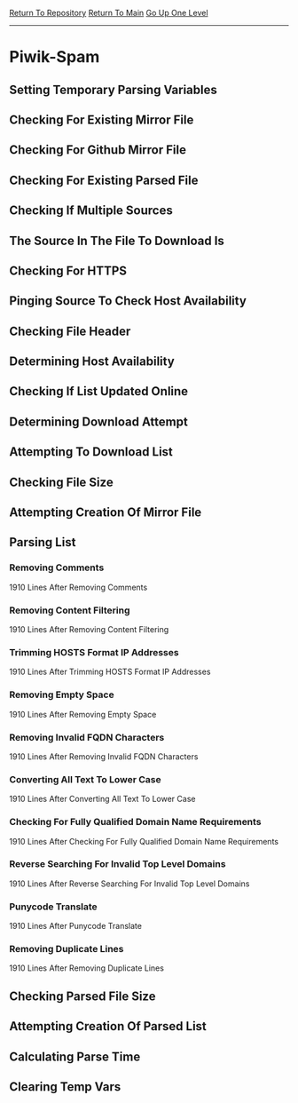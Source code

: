 [Return To Repository](https://github.com/bast69/piholeparser/)
[Return To Main](https://github.com/bast69/piholeparser/blob/master/RecentRunLogs/Mainlog.md)
[Go Up One Level](https://github.com/bast69/piholeparser/blob/master/RecentRunLogs/TopLevelScripts/30-Processing-External-Blacklists.md)
____________________________________
# Piwik-Spam
## Setting Temporary Parsing Variables
## Checking For Existing Mirror File
## Checking For Github Mirror File
## Checking For Existing Parsed File
## Checking If Multiple Sources
## The Source In The File To Download Is
## Checking For HTTPS
## Pinging Source To Check Host Availability
## Checking File Header
## Determining Host Availability
## Checking If List Updated Online
## Determining Download Attempt
## Attempting To Download List
## Checking File Size
## Attempting Creation Of Mirror File
## Parsing List
### Removing Comments
1910 Lines After Removing Comments
### Removing Content Filtering
1910 Lines After Removing Content Filtering
### Trimming HOSTS Format IP Addresses
1910 Lines After Trimming HOSTS Format IP Addresses
### Removing Empty Space
1910 Lines After Removing Empty Space
### Removing Invalid FQDN Characters
1910 Lines After Removing Invalid FQDN Characters
### Converting All Text To Lower Case
1910 Lines After Converting All Text To Lower Case
### Checking For Fully Qualified Domain Name Requirements
1910 Lines After Checking For Fully Qualified Domain Name Requirements
### Reverse Searching For Invalid Top Level Domains
1910 Lines After Reverse Searching For Invalid Top Level Domains
### Punycode Translate
1910 Lines After Punycode Translate
### Removing Duplicate Lines
1910 Lines After Removing Duplicate Lines
## Checking Parsed File Size
## Attempting Creation Of Parsed List
## Calculating Parse Time
## Clearing Temp Vars
